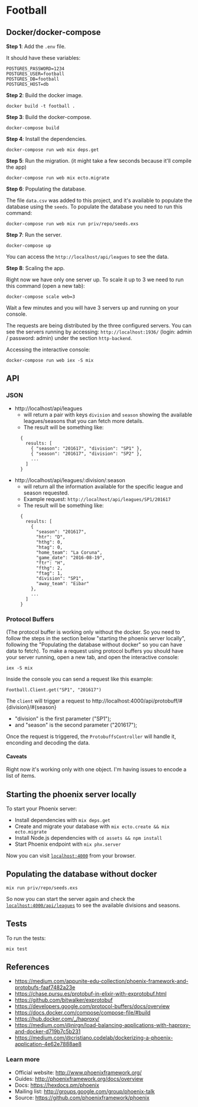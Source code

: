# Football

## Docker/docker-compose
**Step 1**: Add the `.env` file.

It should have these variables:
```
POSTGRES_PASSWORD=1234
POSTGRES_USER=football
POSTGRES_DB=football
POSTGRES_HOST=db
```

**Step 2**: Build the docker image.
```
docker build -t football .
```

**Step 3**: Build the docker-compose.
```
docker-compose build
```

**Step 4**: Install the dependencies.
```
docker-compose run web mix deps.get
```

**Step 5**: Run the migration.
(it might take a few seconds because it'll compile the app)
```
docker-compose run web mix ecto.migrate
```

**Step 6**: Populating the database.

The file `data.csv` was added to this project, and it's
available to populate the database using the `seeds`.
To populate the database you need to run this command:
```
docker-compose run web mix run priv/repo/seeds.exs
```

**Step 7**: Run the server.
```
docker-compose up
```
You can access the `http://localhost/api/leagues` to see the data.

**Step 8**: Scaling the app.

Right now we have only one server up. To scale it up to 3 we need
to run this command (open a new tab):
```
docker-compose scale web=3
```
Wait a few minutes and you will have 3 servers up and running on
your console.

The requests are being distributed by the three configured servers.
You can see the servers running by accessing: `http://localhost:1936/`
(login: admin / password: admin) under the section `http-backend`.


Accessing the interactive console:
```
docker-compose run web iex -S mix
```

## API
### JSON
  * http://localhost/api/leagues
    - will return a pair with keys `division` and `season`
    showing the available leagues/seasons that you can
    fetch more details.
    - The result will be something like:
    ```
      {
        results: [
          { "season": "201617", "division": "SP1" },
          { "season": "201617", "division": "SP2" },
          ...
        ]
      }
    ```
  * http://localhost/api/leagues/:division/:season
    - will return all the information available for the
    specific league and season requested.
    - Example request: `http://localhost/api/leagues/SP1/201617`
    - The result will be something like:
    ```
      {
        results: [
          {
            "season": "201617",
            "htr": "D",
            "hthg": 0,
            "htag": 0,
            "home_team": "La Coruna",
            "game_date": "2016-08-19",
            "ftr": "H",
            "fthg": 2,
            "ftag": 1,
            "division": "SP1",
            "away_team": "Eibar"
          },
          ...
        ]
      }
    ```

### Protocol Buffers
(The protocol buffer is working only without the docker.
So you need to follow the steps in the section below
"starting the phoenix server locally", following the
"Populating the database without docker" so you can
have data to fetch).
To make a request using protocol buffers you should
have your server running, open a new tab, and open
the interactive console:
```
iex -S mix
```
Inside the console you can send a request like this example:
```
Football.Client.get("SP1", "201617")
```
The `client` will trigger a request to
http://localhost:4000/api/protobuff/#{division}/#{season}
  * "division" is the first parameter ("SP1");
  * and "season" is the second parameter ("201617");

Once the request is triggered, the `ProtobuffsController` will handle it,
enconding and decoding the data.

#### Caveats
Right now it's working only with one object. I'm having issues to encode
a list of items.

## Starting the phoenix server locally
To start your Phoenix server:

  * Install dependencies with `mix deps.get`
  * Create and migrate your database with `mix ecto.create && mix ecto.migrate`
  * Install Node.js dependencies with `cd assets && npm install`
  * Start Phoenix endpoint with `mix phx.server`

Now you can visit [`localhost:4000`](http://localhost:4000) from your browser.

## Populating the database without docker
```
mix run priv/repo/seeds.exs
```
So now you can start the server again and check the
[`localhost:4000/api/leagues`](http://localhost:4000/api/leagues)
to see the available divisions and seasons.

## Tests

To run the tests:
```
mix test
```

## References
  * https://medium.com/appunite-edu-collection/phoenix-framework-and-protobufs-faaf7482a23e
  * https://chase.pursu.es/protobuf-in-elixir-with-exprotobuf.html
  * https://github.com/bitwalker/exprotobuf
  * https://developers.google.com/protocol-buffers/docs/overview
  * https://docs.docker.com/compose/compose-file/#build
  * https://hub.docker.com/_/haproxy/
  * https://medium.com/@nirgn/load-balancing-applications-with-haproxy-and-docker-d719b7c5b231
  * https://medium.com/@cristiano.codelab/dockerizing-a-phoenix-application-4e62e7888ae8


### Learn more

  * Official website: http://www.phoenixframework.org/
  * Guides: http://phoenixframework.org/docs/overview
  * Docs: https://hexdocs.pm/phoenix
  * Mailing list: http://groups.google.com/group/phoenix-talk
  * Source: https://github.com/phoenixframework/phoenix
